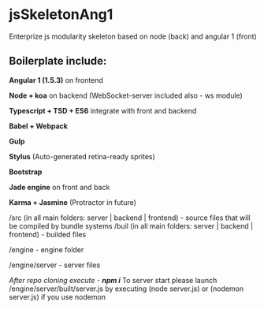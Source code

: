 # jsSkeletonAng1
Enterprize js modularity skeleton based on node (back) and angular 1 (front)

<h2> Boilerplate include: </h2>

<b>Angular 1  (1.5.3)</b>  on frontend

<b>Node + koa</b>   on backend   (WebSocket-server included also - ws module)

<b>Typescript + TSD + ES6</b> integrate with front and backend

<b>Babel + Webpack</b>

<b>Gulp</b>

<b>Stylus</b> (Auto-generated retina-ready sprites)

<b>Bootstrap</b>

<b>Jade engine</b> on front and back

<b>Karma + Jasmine</b> (Protractor in future)

/src (in all main folders: server | backend | frontend) - source files that will be compiled by bundle systems
/buil (in all main folders: server | backend | frontend) - builded files 

/engine  - engine folder

/engine/server - server files


<i>After repo cloning execute -  <b>npm i</b> </i>
To server start please launch /engine/server/built/server.js by executing  (node server.js)  or  (nodemon server.js) if you use nodemon

